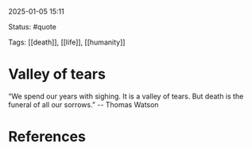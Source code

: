 2025-01-05 15:11

Status: #quote 

Tags: [[death]], [[life]], [[humanity]]


# Valley of tears

“We spend our years with sighing. It is a valley of tears. But death is the funeral of all our sorrows.”
-- Thomas Watson







# References